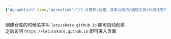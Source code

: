 ```yaml
---
{"dg-publish":true,"permalink":"/3 计算机/创建、效率与技巧/编程工具/代码托管平台/github/github pages/","title":"github pages"}
---
```


创建仓库的时候名字叫 `letusskate.github.io` 即可自动创建  
之后访问 `https://letusskate.github.io` 即可进入页面